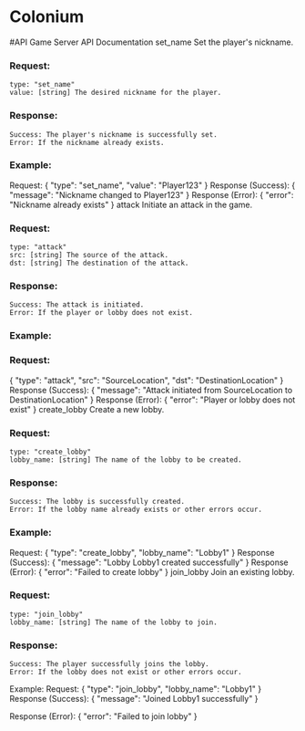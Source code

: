 # Colonium





#API
Game Server API Documentation
set_name
Set the player's nickname.

### Request:

    type: "set_name"
    value: [string] The desired nickname for the player.


### Response:

    Success: The player's nickname is successfully set.
    Error: If the nickname already exists.


### Example:

Request:
{
"type": "set_name",
"value": "Player123"
}
Response (Success):
{
"message": "Nickname changed to Player123"
}
Response (Error):
{
"error": "Nickname already exists"
}
attack
Initiate an attack in the game.

### Request:

    type: "attack"
    src: [string] The source of the attack.
    dst: [string] The destination of the attack.


### Response:

    Success: The attack is initiated.
    Error: If the player or lobby does not exist.


### Example:

### Request:
{
"type": "attack",
"src": "SourceLocation",
"dst": "DestinationLocation"
}
Response (Success):
{
"message": "Attack initiated from SourceLocation to DestinationLocation"
}
Response (Error):
{
"error": "Player or lobby does not exist"
}
create_lobby
Create a new lobby.

### Request:

    type: "create_lobby"
    lobby_name: [string] The name of the lobby to be created.


### Response:

    Success: The lobby is successfully created.
    Error: If the lobby name already exists or other errors occur.


### Example:
Request:
{
"type": "create_lobby",
"lobby_name": "Lobby1"
}
Response (Success):
{
"message": "Lobby Lobby1 created successfully"
}
Response (Error):
{
"error": "Failed to create lobby"
}
join_lobby
Join an existing lobby.

### Request:

    type: "join_lobby"
    lobby_name: [string] The name of the lobby to join.


### Response:

    Success: The player successfully joins the lobby.
    Error: If the lobby does not exist or other errors occur.


Example:
Request:
{
"type": "join_lobby",
"lobby_name": "Lobby1"
}
Response (Success):
{
"message": "Joined Lobby1 successfully"
}

Response (Error):
{
"error": "Failed to join lobby"
}
